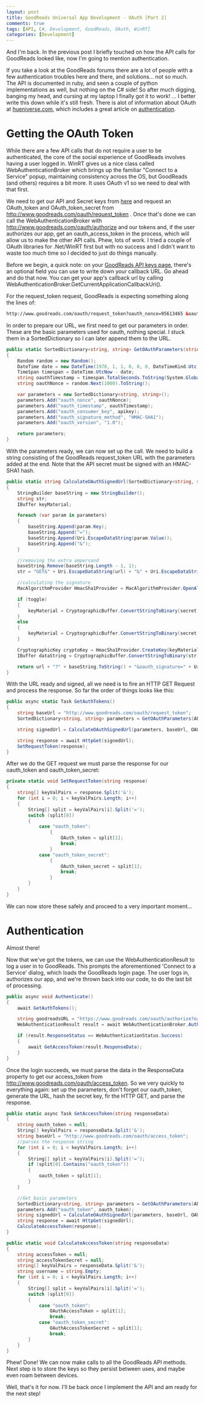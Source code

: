 ```yaml
---
layout: post
title: GoodReads Universal App Development - OAuth [Part 2]
comments: true
tags: [API, C#, Development, GoodReads, OAuth, WinRT]
categories: [Development]
---
```

And I'm back. In the previous post I briefly touched on how the API calls for GoodReads looked like, now I'm going to mention authentication.

If you take a look at the GoodReads forums there are a lot of people with a few authentication troubles here and there, and solutions... not so much. The API is documented in ruby, and seen a couple of python implementations as well, but nothing on the C# side! So after much digging, banging my head, and cursing at my laptop I finally got it to work! ... I better write this down while it's still fresh. There is alot of information about OAuth at <a title="http://hueniverse.com" href="http://hueniverse.com">hueniverse.com</a>, which includes a great article on <a title="http://hueniverse.com/oauth/guide/authentication/" href="http://hueniverse.com/oauth/guide/authentication/">authentication</a>.
<!--more-->

<h1>Getting the OAuth Token</h1>
While there are a few API calls that do not require a user to be authenticated, the core of the social experience of GoodReads involves having a user logged in. WinRT gives us a nice class called WebAuthenticationBroker which brings up the familiar "Connect to a Service" popup, maintaining consistency across the OS, but GoodReads (and others) requires a bit more. It uses OAuth v1 so we need to deal with that first.

We need to get our API and Secret keys from <a title="http://www.goodreads.com/api/keys" href="http://www.goodreads.com/api/keys">here</a> and request an OAuth_token and OAuth_token_secret from <a href="http://www.goodreads.com/oauth/request_token">http://www.goodreads.com/oauth/request_token</a> . Once that's done we can call the WebAuthenticationBroker with <a href="http://www.goodreads.com/oauth/authorize">http://www.goodreads.com/oauth/authorize</a> and our tokens and, if the user authorizes our app, get an oauth_access_token in the process, which will allow us to make the other API calls. Phew, lots of work. I tried a couple of OAuth libraries for .Net/WinRT first but with no success and I didn't want to waste too much time so I decided to just do things manually.

Before we begin, a quick note: on your <a title="http://www.goodreads.com/api/keys" href="http://www.goodreads.com/api/keys">GoodReads API keys page</a>, there's an optional field you can use to write down your callback URL. Go ahead and do that now. You can get your app's callback url by calling WebAuthenticationBroker.GetCurrentApplicationCallbackUri().

For the request_token request, GoodReads is expecting something along the lines of:

```html
http://www.goodreads.com/oauth/request_token?oauth_nonce=95613465 &oauth_timestamp=1305586162 &oauth_consumer_key= &oauth_signature_method=HMAC-SHA1 &oauth_version=1.0 &oauth_signature=
```

In order to prepare our URL, we first need to get our parameters in order. These are the basic parameters used for oauth, nothing special. I stuck them in a SortedDictionary so I can later append them to the URL.

```csharp
public static SortedDictionary<string, string> GetOAuthParameters(string apikey, string secret)
{
    Random random = new Random();
    DateTime date = new DateTime(1970, 1, 1, 0, 0, 0, DateTimeKind.Utc);
    TimeSpan timespan = DateTime.UtcNow - date;
    string oauthTimestamp = timespan.TotalSeconds.ToString(System.Globalization.NumberFormatInfo.InvariantInfo);
    string oauthNonce = random.Next(1000).ToString();

    var parameters = new SortedDictionary<string, string>();
    parameters.Add("oauth_nonce", oauthNonce);
    parameters.Add("oauth_timestamp", oauthTimestamp);
    parameters.Add("oauth_consumer_key", apikey);
    parameters.Add("oauth_signature_method", "HMAC-SHA1");
    parameters.Add("oauth_version", "1.0");

    return parameters;
}
```

With the parameters ready, we can now set up the call. We need to build a string consisting of the GoodReads request_token URL with the parameters added at the end. Note that the API secret must be signed with an HMAC-SHA1 hash.

```csharp
public static string CalculateOAuthSignedUrl(SortedDictionary<string, string> parameters, string url, string secret, bool toggle)
{
    StringBuilder baseString = new StringBuilder();
    string str;
    IBuffer keyMaterial;

    foreach (var param in parameters)
    {
        baseString.Append(param.Key);
        baseString.Append("=");
        baseString.Append(Uri.EscapeDataString(param.Value));
        baseString.Append("&");
    }

    //removing the extra ampersand 
    baseString.Remove(baseString.Length - 1, 1);
    str = "GET&" + Uri.EscapeDataString(url) + "&" + Uri.EscapeDataString(baseString.ToString());

    //calculating the signature 
    MacAlgorithmProvider HmacSha1Provider = MacAlgorithmProvider.OpenAlgorithm("HMAC_SHA1");

    if (toggle)
    {
        keyMaterial = CryptographicBuffer.ConvertStringToBinary(secret + "&" + OAuth_token_secret, BinaryStringEncoding.Utf8);
    }
    else
    {
        keyMaterial = CryptographicBuffer.ConvertStringToBinary(secret + "&", BinaryStringEncoding.Utf8);
    }

    CryptographicKey cryptoKey = HmacSha1Provider.CreateKey(keyMaterial);
    IBuffer dataString = CryptographicBuffer.ConvertStringToBinary(str, BinaryStringEncoding.Utf8);

    return url + "?" + baseString.ToString() + "&oauth_signature=" + Uri.EscapeDataString(CryptographicBuffer.EncodeToBase64String(CryptographicEngine.Sign(cryptoKey, dataString)));
}
```

With the URL ready and signed, all we need is to fire an HTTP GET Request and process the response. So far the order of things looks like this:

```csharp
public async static Task GetAuthTokens()
{
    string baseUrl = "http://www.goodreads.com/oauth/request_token";
    SortedDictionary<string, string> parameters = GetOAuthParameters(API_KEY, OAUTH_SECRET);

    string signedUrl = CalculateOAuthSignedUrl(parameters, baseUrl, OAUTH_SECRET, false);

    string response = await HttpGet(signedUrl);
    SetRequestToken(response);
}
```

After we do the GET request we must parse the response for our oauth_token and oauth_token_secret:

```csharp
private static void SetRequestToken(string response)
{
    string[] keyValPairs = response.Split('&');
    for (int i = 0; i < keyValPairs.Length; i++)
    {
        String[] split = keyValPairs[i].Split('=');
        switch (split[0])
        {
            case "oauth_token":
                {
                    OAuth_token = split[1];
                    break;
                }
            case "oauth_token_secret":
                {
                    OAuth_token_secret = split[1];
                    break;
                }
        }
    }
}
```

We can now store these safely and proceed to a very important moment...
<h1>Authentication</h1>
Almost there!

Now that we've got the tokens, we can use the WebAuthenticationResult to log a user in to GoodReads. This prompts the aforementioned 'Connect to a Service' dialog, which loads the GoodReads login page. The user logs in, authorizes our app, and we're thrown back into our code, to do the last bit of processing.

```csharp
public async void Authenticate()
{
    await GetAuthTokens();

    string goodreadsURL = "https://www.goodreads.com/oauth/authorize?oauth_token=" + OAuth_token;
    WebAuthenticationResult result = await WebAuthenticationBroker.AuthenticateAsync(WebAuthenticationOptions.None, new Uri(goodreadsURL), WebAuthenticationBroker.GetCurrentApplicationCallbackUri());

    if (result.ResponseStatus == WebAuthenticationStatus.Success)
    {
        await GetAccessToken(result.ResponseData);
    }
}
```

Once the login succeeds, we must parse the data in the ResponseData property to get our access_token from http://www.goodreads.com/oauth/access_token. So we very quickly to everything again: set up the parameters, don't forget our oauth_token, generate the URL, hash the secret key, fir the HTTP GET, and parse the response.

```csharp
public static async Task GetAccessToken(string responseData) 
{ 
    string oauth_token = null; 
    String[] keyValPairs = responseData.Split('&');
    string baseUrl = "http://www.goodreads.com/oauth/access_token"; 
    //parses the response string 
    for (int i = 0; i < keyValPairs.Length; i++) 
    { 
        String[] split = keyValPairs[i].Split('='); 
        if (split[0].Contains("oauth_token")) 
        { 
            oauth_token = split[1]; 
        } 
    }

    //Get basic parameters 
    SortedDictionary<string, string> parameters = GetOAuthParameters(API_KEY, OAUTH_SECRET);
    parameters.Add("oauth_token", oauth_token);
    string signedUrl = CalculateOAuthSignedUrl(parameters, baseUrl, OAUTH_SECRET, true);
    string response = await HttpGet(signedUrl);
    CalculateAccessToken(response);
}

public static void CalculateAccessToken(string responseData)
{
    string accessToken = null;
    string accessTokenSecret = null;
    string[] keyValPairs = responseData.Split('&');
    string username = string.Empty;
    for (int i = 0; i < keyValPairs.Length; i++)
    {
        String[] split = keyValPairs[i].Split('=');
        switch (split[0])
        {
            case "oauth_token":
                OAuthAccessToken = split[1];
                break;
            case "oauth_token_secret":
                OAuthAccessTokenSecret = split[1];
                break;
        }
    }
}
```

Phew! Done! We can now make calls to all the GoodReads API methods. Next step is to store the keys so they persist between uses, and maybe even roam between devices.

Well, that's it for now. I'll be back once I implement the API and am ready for the next step!
